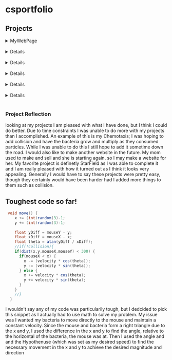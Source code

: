 # csportfolio


## Projects

<details><summary>MyWebPage</summary>
      <p>This is a <a href="https://schlegelo.github.io/testPage/dogPage2/">Website<a/> I created, using html, about my dog. </p>
 </details>
<br>
    
 <details><summary>Lightning</summary>
      <p>I used the random and line methods along with a loop to create <a href="https://schlegelo.github.io/lightning2/">Lightning<a/>.        </p>
  </details>
 <br>
       
 <details><summary>Dice</summary>
      <p>I created <a href="https://schlegelo.github.io/dice3/">Dice<a/> objects that stored a random value from 1 to 6 and used a              nested for loop to make a grid of them.</p>
  </details>
 <br>

<details><summary>Chemotaxis</summary>
      <p>I created Bacteria objects that follow the mouse mimicing the <a href="https://schlegelo.github.io/chemotaxis4/">Chemotaxis<a/>        of actual cells. </p>
 </details>
<br>

<details><summary>StarField</summary>
      <p>I created a particle interface that my other classes inherited. The objects of these classes moved in patterns creating a              <a href="https://schlegelo.github.io/starfield5/">StarField<a/>. </p>
 </details>
<br>

<details><summary>College Presentation</summary>
      <p>This is my College <a href="https://docs.google.com/presentation/d/1K49Nkw2Y0CEyVzI35rrmoM1k56l0PZYu-                                  PXeGz8CXdQ/edit#slide=id.p">Presentation<a/> of the University of Manitoba computer science department. </p>
 </details>
<br>

### Project Reflection
   looking at my projects I am pleased with what I have done, but I think I could do better. Due to time constraints I was unable to do more with my projects than I accomplished. An example of this is my Chemotaxis; I was hoping to add collision and have the bacteria grow and multiply as they consumed particles. While I was unable to do this I still hope to add it sometime down the road. I would also like to make another website in the future. My mom used to make and sell and she is starting again, so I may make a website for her. My favorite project is definetly StarField as I was able to complete it and I am really pleased with how it turned out as I think it looks very appealing. Generally I would have to say these projects were pretty easy, though they certainly would have been harder had I added more things to them such as collision.

## Toughest code so far!
```Java
 void move() {
    x += (int)random(3)-1;
    y += (int)random(3)-1;
    
    float yDiff = mouseY - y;
    float xDiff = mouseX - x;       
    float theta = atan(yDiff / xDiff);
    //if(!collision){
    if(dist(x,y,mouseX,mouseY) < 300) {
      if(mouseX < x) {
        x -= (velocity * cos(theta));
        y -= (velocity * sin(theta));
      } else {
        x += velocity * cos(theta);
        y += velocity * sin(theta);    
      }
    }
    //}
  }
  ```
   I wouldn't say any of my code was particularily tough, but I dedcided to pick this snippet as I actually had to use math to solve my problem. My issue was I wanted my bacteria to move directly to the mouse and maintain a constant velocity. Since the mouse and bacteria form a right triangle due to the x and y, I used the difference in the x and y to find the angle, relative to the horizontal of the bacteria, the mouse was at. Then I used the angle and and the Hypothenuse (which was set as my desired speed) to find the necessary movement in the x and y to achieve the desired magnitude and direction 
